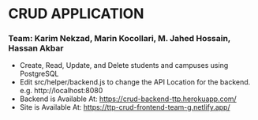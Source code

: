 # CRUD APPLICATION

### Team: Karim Nekzad, Marin Kocollari, M. Jahed Hossain, Hassan Akbar

- Create, Read, Update, and Delete students and campuses using PostgreSQL
- Edit src/helper/backend.js to change the API Location for the backend. e.g. http://localhost:8080
- Backend is Available At: https://crud-backend-ttp.herokuapp.com/
- Site is Available At: https://ttp-crud-frontend-team-g.netlify.app/
